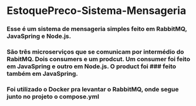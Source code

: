 # EstoquePreco-Sistema-Mensageria

### Esse é um sistema de mensageria simples feito em RabbitMQ, JavaSpring e Node.js.
### São três microserviços que se comunicam por intermédio do RabitMQ. Dois consumers e um prodcut. Um consumer foi feito em JavaSpring e outro em Node.js. O product foi ### feito também em JavaSpring.
### Foi utilizado o Docker pra levantar o RabbitMQ, onde segue junto no projeto o compose.yml
